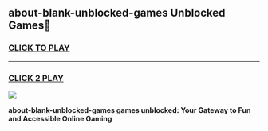 
## about-blank-unblocked-games Unblocked Games👋
<h3>
<a href="https://news.freeplayer.one?title=about-blank-unblocked-games&ref=16F">CLICK TO PLAY</a></h3>
<hr>

<h3>
<a href="https://news.freeplayer.one?title=about-blank-unblocked-games&ref=16F">CLICK 2 PLAY</a>
  
</h3>

<a href="https://news.freeplayer.one?title=about-blank-unblocked-games&ref=16F/"><img src="https://clearcache.store/games.png"></a>


**about-blank-unblocked-games games unblocked: Your Gateway to Fun and Accessible Online Gaming**
